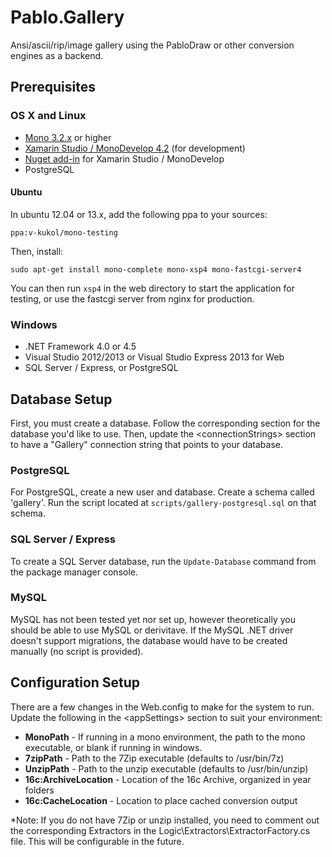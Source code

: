 Pablo.Gallery
=============

Ansi/ascii/rip/image gallery using the PabloDraw or other conversion engines as a backend.


Prerequisites
-------------

### OS X and Linux

- [Mono 3.2.x](http://www.go-mono.com/mono-downloads/) or higher
- [Xamarin Studio / MonoDevelop 4.2](http://monodevelop.com/Download) (for development)
- [Nuget add-in](https://github.com/mrward/monodevelop-nuget-addin) for Xamarin Studio / MonoDevelop
- PostgreSQL

#### Ubuntu

In ubuntu 12.04 or 13.x, add the following ppa to your sources:

	ppa:v-kukol/mono-testing
	
Then, install:

	sudo apt-get install mono-complete mono-xsp4 mono-fastcgi-server4


You can then run `xsp4` in the web directory to start the application for testing, or use the fastcgi server from nginx for production.


### Windows

- .NET Framework 4.0 or 4.5
- Visual Studio 2012/2013 or Visual Studio Express 2013 for Web
- SQL Server / Express, or PostgreSQL

Database Setup
--------------

First, you must create a database. Follow the corresponding section for the database you'd like to use.  Then, update the &lt;connectionStrings&gt; section to have a "Gallery" connection string that points to your database.

### PostgreSQL

For PostgreSQL, create a new user and database.  Create a schema called 'gallery'. Run the script located at `scripts/gallery-postgresql.sql` on that schema.

### SQL Server / Express

To create a SQL Server database, run the `Update-Database` command from the package manager console.

### MySQL

MySQL has not been tested yet nor set up, however theoretically you should be able to use MySQL or derivitave.  If the MySQL .NET driver doesn't support migrations, the database would have to be created manually (no script is provided).


Configuration Setup
-------------------

There are a few changes in the Web.config to make for the system to run. Update the following in the &lt;appSettings&gt; section to suit your environment:

- **MonoPath** - If running in a mono environment, the path to the mono executable, or blank if running in windows.
- **7zipPath** - Path to the 7Zip executable (defaults to /usr/bin/7z)
- **UnzipPath** - Path to the unzip executable (defaults to /usr/bin/unzip)
- **16c:ArchiveLocation** - Location of the 16c Archive, organized in year folders
- **16c:CacheLocation** - Location to place cached conversion output

*Note: If you do not have 7Zip or unzip installed, you need to comment out the corresponding Extractors in the Logic\Extractors\ExtractorFactory.cs file. This will be configurable in the future.